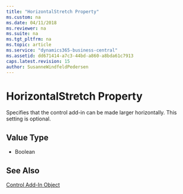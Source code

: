 ```yaml
---
title: "HorizontalStretch Property"
ms.custom: na
ms.date: 04/11/2018
ms.reviewer: na
ms.suite: na
ms.tgt_pltfrm: na
ms.topic: article
ms.service: "dynamics365-business-central"
ms.assetid: dd671414-a7c3-44bd-a860-a8bda61c7913
caps.latest.revision: 15
author: SusanneWindfeldPedersen
---
```


 

# HorizontalStretch Property

Specifies that the control add-in can be made larger horizontally. This setting is optional.
  
## Value Type 
  
-   Boolean 
  

## See Also  
[Control Add-In Object](../devenv-control-addin-object.md)   
 